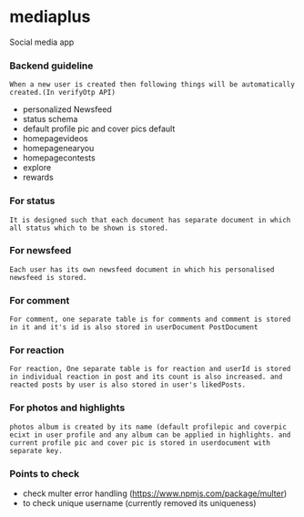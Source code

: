 # mediaplus
Social media app 


### Backend guideline 
`When a new user is created then following things will be automatically created.(In verifyOtp API)`
- personalized Newsfeed
- status schema
- default profile pic and cover pics default
- homepagevideos
- homepagenearyou
- homepagecontests
- explore
- rewards

### For status 
`It is designed such that each document has separate document in which all status which to be shown is stored.`

### For newsfeed
`Each user has its own newsfeed document in which his personalised newsfeed is stored.`

###  For comment
`For comment, one separate table is for comments and comment is stored in it and it's id is also stored in userDocument PostDocument`

### For reaction
`For reaction, One separate table is for reaction and userId is stored in individual reaction in post and its count is also increased. and reacted posts by user is also stored in user's likedPosts.`

### For photos and highlights
`photos album is created by its name (default profilepic and coverpic ecixt in user profile and any album can be applied in highlights. and current profile pic and cover pic is stored in userdocument with separate key.`

### Points to check 
- check multer error handling (https://www.npmjs.com/package/multer)
- to check unique username (currently removed its uniqueness)
